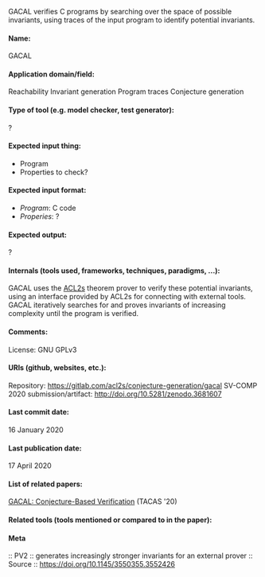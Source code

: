 GACAL verifies C programs by searching over the space of possible invariants, using traces of the input program to identify potential invariants. 

#### Name:
GACAL

#### Application domain/field:
Reachability
Invariant generation
Program traces
Conjecture generation

#### Type of tool (e.g. model checker, test generator):
?

#### Expected input thing:
- Program
- Properties to check?

#### Expected input format:
- *Program*: C code
- *Properies*: ?

#### Expected output:
?

#### Internals (tools used, frameworks, techniques, paradigms, ...):
GACAL uses the [ACL2s](Provers/ACL2s.md) theorem prover to verify these potential invariants, using an interface provided by ACL2s for connecting with external tools. GACAL iteratively searches for and proves invariants of increasing complexity until the program is verified.

#### Comments:
License: GNU GPLv3

#### URIs (github, websites, etc.):
Repository: https://gitlab.com/acl2s/conjecture-generation/gacal
SV-COMP 2020 submission/artifact: http://doi.org/10.5281/zenodo.3681607

#### Last commit date:
16 January 2020

#### Last publication date:
17 April 2020

#### List of related papers:
[GACAL: Conjecture-Based Verification](https://doi.org/10.1007/978-3-030-45237-7_26) (TACAS '20)

#### Related tools (tools mentioned or compared to in the paper):

#### Meta
:: PV2 :: generates increasingly stronger invariants for an external prover
:: Source :: https://doi.org/10.1145/3550355.3552426

